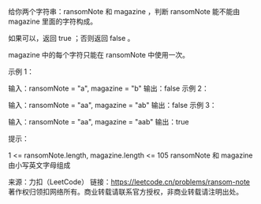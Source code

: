 给你两个字符串：ransomNote 和 magazine ，判断 ransomNote 能不能由 magazine 里面的字符构成。

如果可以，返回 true ；否则返回 false 。

magazine 中的每个字符只能在 ransomNote 中使用一次。



示例 1：

输入：ransomNote = "a", magazine = "b"
输出：false
示例 2：

输入：ransomNote = "aa", magazine = "ab"
输出：false
示例 3：

输入：ransomNote = "aa", magazine = "aab"
输出：true



提示：

1 <= ransomNote.length, magazine.length <= 105
ransomNote 和 magazine 由小写英文字母组成

来源：力扣（LeetCode）
链接：https://leetcode.cn/problems/ransom-note
著作权归领扣网络所有。商业转载请联系官方授权，非商业转载请注明出处。
